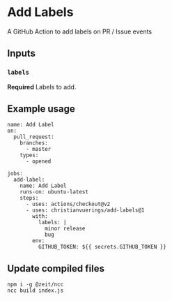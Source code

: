 # Add Labels

A GitHub Action to add labels on PR / Issue events

## Inputs

### `labels`

**Required** Labels to add.

## Example usage

```
name: Add Label
on:
  pull_request:
    branches:
      - master
    types:
      - opened

jobs:
  add-label:
    name: Add Label
    runs-on: ubuntu-latest
    steps:
      - uses: actions/checkout@v2
      - uses: christianvuerings/add-labels@1
        with:
          labels: |
            minor release
            bug
        env:
          GITHUB_TOKEN: ${{ secrets.GITHUB_TOKEN }}
```

## Update compiled files

```
npm i -g @zeit/ncc
ncc build index.js
```
